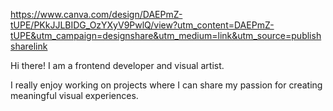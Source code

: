 https://www.canva.com/design/DAEPmZ-tUPE/PKkJJLBIDG_OzYXyV9PwlQ/view?utm_content=DAEPmZ-tUPE&utm_campaign=designshare&utm_medium=link&utm_source=publishsharelink


Hi there! I am a frontend developer and visual artist.

I really enjoy working on projects where I can share my passion for creating meaningful visual experiences.




<!--
**fflorezz/fflorezz** is a ✨ _special_ ✨ repository because its `README.md` (this file) appears on your GitHub profile.

Here are some ideas to get you started:

- 🔭 I’m currently working on ...
- 🌱 I’m currently learning ...
- 👯 I’m looking to collaborate on ...
- 🤔 I’m looking for help with ...
- 💬 Ask me about ...
- 📫 How to reach me: ...
- 😄 Pronouns: ...
- ⚡ Fun fact: ...
-->
